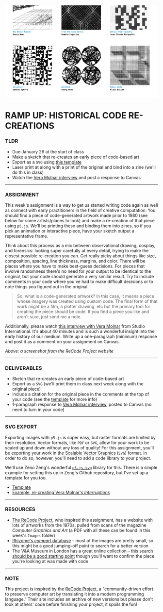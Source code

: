 ![Screenshot from the ReCode Project website, showing several black-and-white images generated by code from the 1970s](https://raw.githubusercontent.com/jeffThompson/CreativeProgramming2/master/Week00_RampUp/Images/ReCodeProjectWebsite.png)

# RAMP UP: HISTORICAL CODE RE-CREATIONS

### TLDR  
* Due January 26 at the start of class  
* Make a sketch that re-creates an early piece of code-based art
* Export as a `SVG` using [this template](https://editor.p5js.org/jeffThompson/sketches/KAPLMADjd)
* Laser print at along with a print of the original and bind into a zine (we'll do this in class)  
* Watch the [Vera Molnar interview](https://vimeo.com/273642211) and post a response to Canvas  

***

### ASSIGNMENT
This week's assignment is a way to get us started writing code again as well as connect with early practitioners in the field of creative computation. You should find a piece of code-generated artwork made prior to 1980 (see below for some artists/places to look) and make a re-creation of that piece using `p5.js`. We'll be printing these and binding them into zines, so if you pick an animation or interactive piece, have your sketch output a representative frame.

Think about this process as a mix between observational drawing, cosplay, and forensics: looking super carefully at every detail, trying to make the closest possible re-creation you can. Get really picky about things like size, composition, spacing, line thickness, margins, and color. There will be places where you have to make best-guess decisions. For pieces that involve randomness there's no need for your output to be identical to the original, but your code should generate a very similar result. Try to include comments in your code where you've had to make difficult decisions or to note things you figured out in the original.

> So, what is a code-generated artwork? In this case, it means a piece whose imagery was created using custom code. The final form of that work might be a film, a plotter drawing, etc but the primary tool for creating the piece should be code. If you find a piece you like and aren't sure, just send me a note.

Additionally, please watch [this interview with Vera Molnar](https://vimeo.com/273642211) from Studio International. It's about 40 minutes and is such a wonderful insight into the early history of our medium. Write up a one-paragraph (minimum) response and post it as a comment on your assignment on Canvas.

*Above: a screenshot from the ReCode Project website*

***

### DELIVERABLES
* Sketch that re-creates an early piece of code-based art  
* Export as a `SVG` (we'll print them in class next week along with the original piece)  
* Include a citation for the original piece in the comments at the top of your code (see the [template](https://editor.p5js.org/jeffThompson/sketches/KAPLMADjd) for more info)  
* 1-paragraph response to [Vera Molnar interview](https://vimeo.com/273642211), posted to Canvas (no need to turn in your code)  

***

### SVG EXPORT  
Exporting images with `p5.js` is super easy, but raster formats are limited by their resolution. Vector formats, like `PDF` or `SVG`, allow for your work to be scaled up and down without any loss of quality! For this assignment, you'll be exporting your work in the [Scalable Vector Graphics](https://en.wikipedia.org/wiki/Scalable_Vector_Graphics) (`SVG`) format. In order to do so, however, you'll need to add a code library to your project.

We'll use Zeno Zeng's wonderful [`p5.js-svg`](https://github.com/zenozeng/p5.js-svg) library for this. There is a simple example for setting this up in Zeng's Github repository, but I've set up a template for you too.

* [Template](https://editor.p5js.org/jeffThompson/sketches/KAPLMADjd)  
* [Example, re-creating Vera Molnar's *Interruptions*](https://editor.p5js.org/jeffThompson/sketches/e8VXP_buk)

***

### RESOURCES
* [The ReCode Project](http://recodeproject.com), who inspired this assignment, has a website with lots of artworks from the 1970s, pulled from scans of the magazine *Computer Graphics and Art* (a PDF with all these can be found in this week's `Images` folder)
* [Rhizome's *compart* database](http://dada.compart-bremen.de/browse/artwork?filter_type=item_type&filter_value=drawing) – most of the images are pretty small, so this might be a good jumping-off point to search for a better version
* The V&A Museum in London has a great online collection – [this search should be a good starting point](http://collections.vam.ac.uk/search/?listing_type=list&offset=0&limit=15&narrow=1&extrasearch=&q=computer+art&quality=0&objectnamesearch=&placesearch=&after=&before=1980&namesearch=&materialsearch=&mnsearch=&locationsearch=) though you'll want to confirm the piece you're looking at was made with code

***

### NOTE
This project is inspired by the [ReCode Project](http://recodeproject.com), a "community-driven effort to preserve computer art by translating it into a modern programming language." Their site includes an archive of new versions but please don't look at others' code before finishing your project, it spoils the fun!

